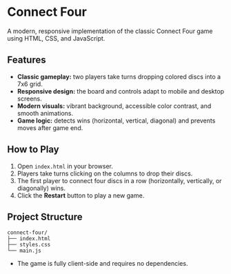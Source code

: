 # Connect Four

A modern, responsive implementation of the classic Connect Four game using HTML, CSS, and JavaScript.

## Features

- **Classic gameplay:** two players take turns dropping colored discs into a 7x6 grid.
- **Responsive design:** the board and controls adapt to mobile and desktop screens.
- **Modern visuals:** vibrant background, accessible color contrast, and smooth animations.
- **Game logic:** detects wins (horizontal, vertical, diagonal) and prevents moves after game end.

## How to Play

1. Open `index.html` in your browser.
2. Players take turns clicking on the columns to drop their discs.
3. The first player to connect four discs in a row (horizontally, vertically, or diagonally) wins.
4. Click the **Restart** button to play a new game.

## Project Structure

```
connect-four/ 
├── index.html 
├── styles.css 
└── main.js
```

- The game is fully client-side and requires no dependencies.
